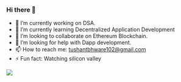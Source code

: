 ### Hi there 👋



- 🔭 I’m currently working on DSA.
- 🌱 I’m currently learning Decentralized Application Development
- 👯 I’m looking to collaborate on Ethereum Blockchain.
- 🤔 I’m looking for help with Dapp development.
- 📫 How to reach me: tushantbhware102@gmail.com
- ⚡ Fun fact: Watching silicon valley


<img src='https://github-readme-stats.vercel.app/api?username=tushant1037&&show_icons=true&title_color=ffffff&icon_color=bb2acf&text_color=daf7dc&bg_color=151515' />
